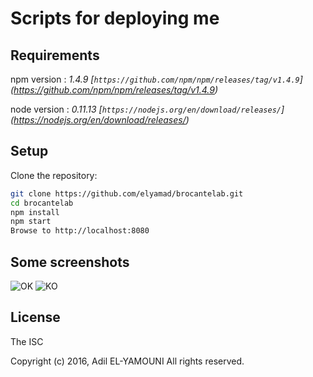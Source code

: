 # Scripts for deploying me

## Requirements
npm version : *1.4.9 [`https://github.com/npm/npm/releases/tag/v1.4.9`] (https://github.com/npm/npm/releases/tag/v1.4.9)*

node version : *0.11.13 [`https://nodejs.org/en/download/releases/`] (https://nodejs.org/en/download/releases/)*

## Setup
Clone the repository:

```sh
git clone https://github.com/elyamad/brocantelab.git
cd brocantelab
npm install
npm start
Browse to http://localhost:8080
```

## Some screenshots

![OK](http://i.imgur.com/1ApGmHT.png)
![KO](http://i.imgur.com/qWdsANc.png)

License
-------

The ISC

Copyright (c) 2016, Adil EL-YAMOUNI
All rights reserved.
